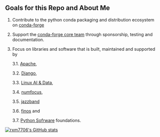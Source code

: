 ## Goals for this Repo and About Me

1. Contribute to the python conda packaging and distribution ecosystem on [conda-forge](https://conda-forge.org/)

2. Support the [conda-forge core team](https://github.com/orgs/conda-forge/teams/core) through sponsorship, testing and documentation.

3. Focus on libraries and software that is built, maintained and supported by
   
    3.1. [Apache](https://www.apache.org/), 
  
    3.2. [Django](https://www.djangoproject.com/foundation/), 
  
    3.3. [Linux AI & Data](https://lfaidata.foundation/),
  
    3.4. [numfocus](https://numfocus.org/), 
  
    3.5. [jazzband](https://jazzband.co/) 
  
    3.6. [finos](https://www.finos.org/) and 
  
    3.7. [Python Sofrware](https://www.python.org/psf-landing/) foundations. 


[![rxm7706's GitHub stats](https://github-readme-stats.vercel.app/api?username=rxm7706&rank_icon=percentile&include_all_commits=true&show_icons=true&show=reviews,prs_merged,prs_merged_percentage,rank&hide=stars)](https://github.com/rxm7706/github-readme-stats)
